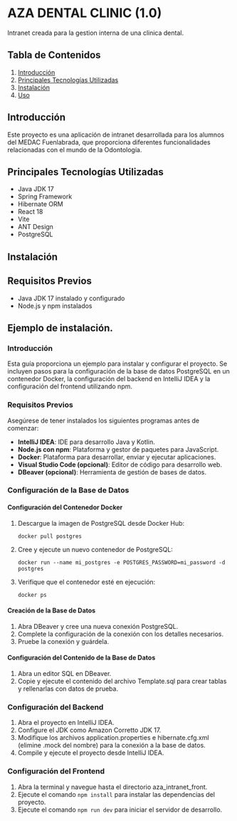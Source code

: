 # AZA DENTAL CLINIC (1.0)

Intranet creada para la gestion interna de una clinica dental.

## Tabla de Contenidos

1. [Introducción](#introducción)
2. [Principales Tecnologías Utilizadas](#principales-tecnologías-utilizadas)
3. [Instalación](#instalación)
4. [Uso](#uso)


## Introducción

Este proyecto es una aplicación de intranet desarrollada para los alumnos del MEDAC Fuenlabrada, que proporciona diferentes funcionalidades relacionadas con el mundo de la Odontología.

## Principales Tecnologías Utilizadas
- Java JDK 17
- Spring Framework
- Hibernate ORM
- React 18
- Vite
- ANT Design
- PostgreSQL

## Instalación

## Requisitos Previos
- Java JDK 17 instalado y configurado
- Node.js y npm instalados

## Ejemplo de instalación.

### Introducción
Esta guía proporciona un ejemplo para instalar y configurar el proyecto. Se incluyen pasos para la configuración de la base de datos PostgreSQL en un contenedor Docker, la configuración del backend en IntelliJ IDEA y la configuración del frontend utilizando npm.

### Requisitos Previos
Asegúrese de tener instalados los siguientes programas antes de comenzar:
- **IntelliJ IDEA**: IDE para desarrollo Java y Kotlin.
- **Node.js con npm**: Plataforma y gestor de paquetes para JavaScript.
- **Docker**: Plataforma para desarrollar, enviar y ejecutar aplicaciones.
- **Visual Studio Code (opcional)**: Editor de código para desarrollo web.
- **DBeaver (opcional)**: Herramienta de gestión de bases de datos.

### Configuración de la Base de Datos
#### Configuración del Contenedor Docker
1. Descargue la imagen de PostgreSQL desde Docker Hub:
    ```
    docker pull postgres
    ```
2. Cree y ejecute un nuevo contenedor de PostgreSQL:
    ```
    docker run --name mi_postgres -e POSTGRES_PASSWORD=mi_password -d postgres
    ```
3. Verifique que el contenedor esté en ejecución:
    ```
    docker ps
    ```

#### Creación de la Base de Datos
1. Abra DBeaver y cree una nueva conexión PostgreSQL.
2. Complete la configuración de la conexión con los detalles necesarios.
3. Pruebe la conexión y guárdela.

#### Configuración del Contenido de la Base de Datos
1. Abra un editor SQL en DBeaver.
2. Copie y ejecute el contenido del archivo Template.sql para crear tablas y rellenarlas con datos de prueba.

### Configuración del Backend
1. Abra el proyecto en IntelliJ IDEA.
2. Configure el JDK como Amazon Corretto JDK 17.
3. Modifique los archivos application.properties e hibernate.cfg.xml (elimine .mock del nombre) para la conexión a la base de datos.
4. Compile y ejecute el proyecto desde IntelliJ IDEA.

### Configuración del Frontend
1. Abra la terminal y navegue hasta el directorio aza_intranet_front.
2. Ejecute el comando `npm install` para instalar las dependencias del proyecto.
3. Ejecute el comando `npm run dev` para iniciar el servidor de desarrollo.

